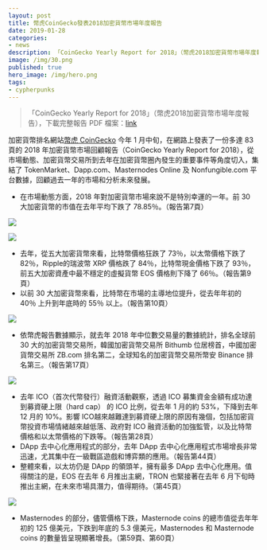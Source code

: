 ```yaml
---
layout: post
title: 幣虎CoinGecko發表2018加密貨幣市場年度報告
date: 2019-01-28
categories:
- news
description: 「CoinGecko Yearly Report for 2018」（幣虎2018加密貨幣市場年度報告）
image: /img/30.png
published: true
hero_image: /img/hero.png
tags:
- cypherpunks
---
```


> 「CoinGecko Yearly Report for 2018」（幣虎2018加密貨幣市場年度報告），下載完整報告 PDF 檔案：[link](https://assets.coingecko.com/reports/2018-Full-Year-Report/2018-CoinGecko-Report.pdf)

加密貨幣排名網站[幣虎 CoinGecko](https://www.coingecko.com/zh-tw) 今年 1 月中旬，在網路上發表了一份多達 83 頁的 2018 年加密貨幣市場回顧報告（CoinGecko Yearly Report for 2018），從市場動態、加密貨幣交易所到去年在加密貨幣圈內發生的重要事件等角度切入，集結了 TokenMarket、Dapp.com、Masternodes Online 及 Nonfungible.com 平台數據，回顧過去一年的市場和分析未來發展。

* 在市場動態方面，2018 年對加密貨幣市場來說不是特別幸運的一年。前 30 大加密貨幣的市值在去年平均下跌了 78.85％。（報告第7頁）

![](/img/25.png)

![](/img/26.png)

* 去年，從五大加密貨幣來看，比特幣價格狂跌了 73％，以太幣價格下跌了 82％，Ripple的瑞波幣 XRP 價格跌了 84％，比特幣現金價格下跌了 93％，前五大加密資產中最不穩定的虛擬貨幣 EOS 價格則下降了 66％。（報告第9頁）
* 以前 30 大加密貨幣來看，比特幣在市場的主導地位提升，從去年年初的 40％ 上升到年底時的 55％ 以上。（報告第10頁）

![](/img/27.png)

* 依幣虎報告數據顯示，就去年 2018 年中位數交易量的數據統計，排名全球前 30 大的加密貨幣交易所，韓國加密貨幣交易所 Bithumb 位居榜首，中國加密貨幣交易所 ZB.com 排名第二，全球知名的加密貨幣交易所幣安 Binance 排名第三。（報告第17頁）

![](/img/28.png)

* 去年 ICO（首次代幣發行）融資活動觀察，透過 ICO 募集資金金額有成功達到募資硬上限（hard cap） 的 ICO 比例，從去年 1 月的約 53%，下降到去年 12 月的 10%。影響 ICO越來越難達到募資硬上限的原因有幾個，包括加密貨幣投資市場情緒越來越低落、政府對 ICO 融資活動的加強監管，以及比特幣價格和以太幣價格的下跌等。（報告第28頁）
* DApp 去中心化應用程式的部分，去年 DApp 去中心化應用程式市場增長非常迅速，尤其集中在一級戰區遊戲和博弈類的應用。（報告第44頁）
* 整體來看，以太坊仍是 DApp 的領頭羊，擁有最多 DApp 去中心化應用。值得關注的是，EOS 在去年 6 月推出主網，TRON 也緊接著在去年 6 月下旬時推出主網，在未來市場具潛力，值得期待。（第45頁）

![](/img/29.png)

* Masternodes 的部分，儘管價格下跌，Masternode coins 的總市值從去年年初的 125 億美元，下跌到年底的 5.3 億美元，Masternodes 和 Masternode coins 的數量皆呈現顯著增長。（第59頁、第60頁）
